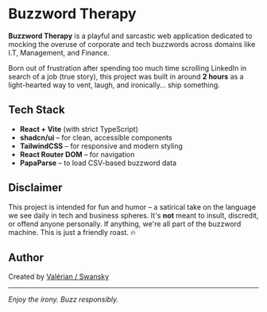 # Buzzword Therapy

**Buzzword Therapy** is a playful and sarcastic web application dedicated to mocking the overuse of corporate and tech buzzwords across domains like I.T, Management, and Finance.

Born out of frustration after spending too much time scrolling LinkedIn in search of a job (true story), this project was built in around **2 hours** as a light-hearted way to vent, laugh, and ironically… ship something.

##  Tech Stack

- **React + Vite** (with strict TypeScript)
- **shadcn/ui** – for clean, accessible components
- **TailwindCSS** – for responsive and modern styling
- **React Router DOM** – for navigation
- **PapaParse** – to load CSV-based buzzword data


##  Disclaimer

This project is intended for fun and humor – a satirical take on the language we see daily in tech and business spheres. It's **not** meant to insult, discredit, or offend anyone personally. If anything, we're all part of the buzzword machine. This is just a friendly roast. 🔥

##  Author

Created by [Valérian / Swansky](https://www.linkedin.com/in/val%C3%A9rian-zoltowski-9286b01a2/)  


---

_Enjoy the irony. Buzz responsibly._
